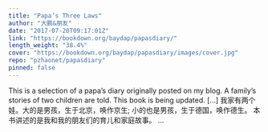 ```yaml
---
title: "Papa’s Three Laws"
author: "大鹏&朋友"
date: "2017-07-20T09:17:01Z"
link: "https://bookdown.org/baydap/papasdiary/"
length_weight: "38.4%"
cover: "https://bookdown.org/baydap/papasdiary/images/cover.jpg"
repo: "pzhaonet/papasdiary"
pinned: false
---
```


This is a selection of a papa’s diary originally posted on my blog. A family’s stories of two children are told. This book is being updated. [...] 我家有两个娃。大的是男孩，生于北京，唤作京生; 小的也是男孩，生于德国，唤作德生。 本书讲述的是我和我的朋友们的育儿和家庭故事。 ...
